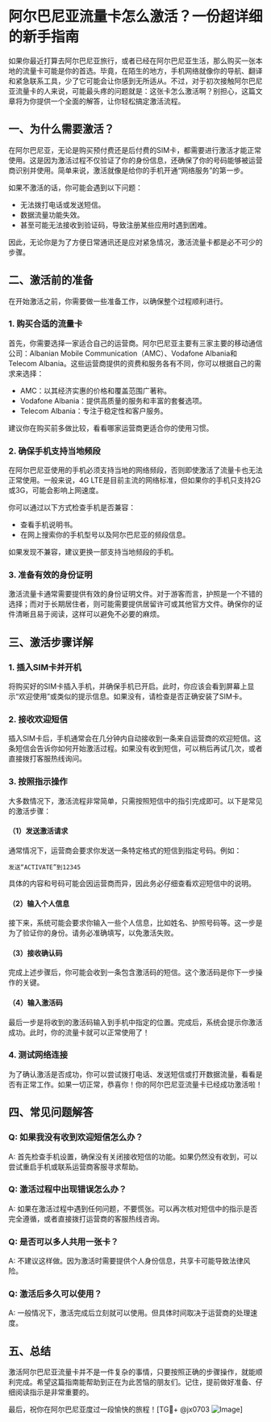 # 阿尔巴尼亚流量卡怎么激活？一份超详细的新手指南

如果你最近打算去阿尔巴尼亚旅行，或者已经在阿尔巴尼亚生活，那么购买一张本地的流量卡可能是你的首选。毕竟，在陌生的地方，手机网络就像你的导航、翻译和紧急联系工具，少了它可能会让你感到无所适从。不过，对于初次接触阿尔巴尼亚流量卡的人来说，可能最头疼的问题就是：这张卡怎么激活啊？别担心，这篇文章将为你提供一个全面的解答，让你轻松搞定激活流程。

## 一、为什么需要激活？

在阿尔巴尼亚，无论是购买预付费还是后付费的SIM卡，都需要进行激活才能正常使用。这是因为激活过程不仅验证了你的身份信息，还确保了你的号码能够被运营商识别并使用。简单来说，激活就像是给你的手机开通“网络服务”的第一步。

如果不激活的话，你可能会遇到以下问题：
- 无法拨打电话或发送短信。
- 数据流量功能失效。
- 甚至可能无法接收到验证码，导致注册某些应用时遇到困难。

因此，无论你是为了方便日常通讯还是应对紧急情况，激活流量卡都是必不可少的步骤。

## 二、激活前的准备

在开始激活之前，你需要做一些准备工作，以确保整个过程顺利进行。

### 1. 购买合适的流量卡

首先，你需要选择一家适合自己的运营商。阿尔巴尼亚主要有三家主要的移动通信公司：Albanian Mobile Communication（AMC）、Vodafone Albania和Telecom Albania。这些运营商提供的资费和服务各有不同，你可以根据自己的需求来选择：

- AMC：以其经济实惠的价格和覆盖范围广著称。
- Vodafone Albania：提供高质量的服务和丰富的套餐选项。
- Telecom Albania：专注于稳定性和客户服务。

建议你在购买前多做比较，看看哪家运营商更适合你的使用习惯。

### 2. 确保手机支持当地频段

在阿尔巴尼亚使用的手机必须支持当地的网络频段，否则即使激活了流量卡也无法正常使用。一般来说，4G LTE是目前主流的网络标准，但如果你的手机只支持2G或3G，可能会影响上网速度。

你可以通过以下方式检查手机是否兼容：
- 查看手机说明书。
- 在网上搜索你的手机型号以及阿尔巴尼亚的频段信息。

如果发现不兼容，建议更换一部支持当地频段的手机。

### 3. 准备有效的身份证明

激活流量卡通常需要提供有效的身份证明文件。对于游客而言，护照是一个不错的选择；而对于长期居住者，则可能需要提供居留许可或其他官方文件。确保你的证件清晰且易于阅读，这样可以避免不必要的麻烦。

## 三、激活步骤详解

### 1. 插入SIM卡并开机

将购买好的SIM卡插入手机，并确保手机已开启。此时，你应该会看到屏幕上显示“欢迎使用”或类似的提示信息。如果没有，请检查是否正确安装了SIM卡。

### 2. 接收欢迎短信

插入SIM卡后，手机通常会在几分钟内自动接收到一条来自运营商的欢迎短信。这条短信会告诉你如何开始激活过程。如果没有收到短信，可以稍后再试几次，或者直接拨打客服热线询问。

### 3. 按照指示操作

大多数情况下，激活流程非常简单，只需按照短信中的指引完成即可。以下是常见的激活步骤：

#### （1）发送激活请求

通常情况下，运营商会要求你发送一条特定格式的短信到指定号码。例如：
```
发送“ACTIVATE”到12345
```
具体的内容和号码可能会因运营商而异，因此务必仔细查看欢迎短信中的说明。

#### （2）输入个人信息

接下来，系统可能会要求你输入一些个人信息，比如姓名、护照号码等。这一步是为了验证你的身份。请务必准确填写，以免激活失败。

#### （3）接收确认码

完成上述步骤后，你可能会收到一条包含激活码的短信。这个激活码是你下一步操作的关键。

#### （4）输入激活码

最后一步是将收到的激活码输入到手机中指定的位置。完成后，系统会提示你激活成功。此时，你的流量卡就可以正常使用了！

### 4. 测试网络连接

为了确认激活是否成功，你可以尝试拨打电话、发送短信或打开数据流量，看看是否有正常工作。如果一切正常，恭喜你！你的阿尔巴尼亚流量卡已经成功激活啦！

## 四、常见问题解答

### Q: 如果我没有收到欢迎短信怎么办？
A: 首先检查手机设置，确保没有关闭接收短信的功能。如果仍然没有收到，可以尝试重启手机或联系运营商客服寻求帮助。

### Q: 激活过程中出现错误怎么办？
A: 如果在激活过程中遇到任何问题，不要慌张。可以再次核对短信中的指示是否完全遵循，或者直接拨打运营商的客服热线咨询。

### Q: 是否可以多人共用一张卡？
A: 不建议这样做。因为激活时需要提供个人身份信息，共享卡可能导致法律风险。

### Q: 激活后多久可以使用？
A: 一般情况下，激活完成后立刻就可以使用。但具体时间取决于运营商的处理速度。

## 五、总结

激活阿尔巴尼亚流量卡并不是一件复杂的事情，只要按照正确的步骤操作，就能顺利完成。希望这篇指南能帮助到正在为此苦恼的朋友们。记住，提前做好准备、仔细阅读指示是非常重要的。

最后，祝你在阿尔巴尼亚度过一段愉快的旅程！[TG💪+ @jx0703 ![Image](https://github.com/user-attachments/assets/dbca1d08-cadb-493c-b0ec-ad6f7a83f270)]
